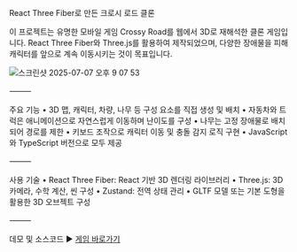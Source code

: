 React Three Fiber로 만든 크로시 로드 클론

이 프로젝트는 유명한 모바일 게임 Crossy Road를 웹에서 3D로 재해석한 클론 게임입니다.
React Three Fiber와 Three.js를 활용하여 제작되었으며, 다양한 장애물을 피해 캐릭터를 앞으로 계속 이동시키는 것이 목표입니다.

<img width="w-full" alt="스크린샷 2025-07-07 오후 9 07 53" src="https://github.com/user-attachments/assets/526c07b2-60b5-4737-9390-8540d521ec8e" />

⸻

주요 기능
	• 3D 맵, 캐릭터, 차량, 나무 등 구성 요소를 직접 생성 및 배치
	• 자동차와 트럭은 애니메이션으로 자연스럽게 이동하며 난이도를 구성
	• 나무는 고정 장애물로 배치되어 경로를 제한
	• 키보드 조작으로 캐릭터 이동 및 충돌 감지 로직 구현
	• JavaScript와 TypeScript 버전으로 모두 제공

⸻

사용 기술
	• React Three Fiber: React 기반 3D 렌더링 라이브러리
	• Three.js: 3D 카메라, 수학 계산, 씬 구성
	• Zustand: 전역 상태 관리
	• GLTF 모델 또는 기본 도형을 활용한 3D 오브젝트 구성

⸻

데모 및 소스코드
	▶️ [게임 바로가기](https://junpyo0508.github.io/CrossyRoad/)

